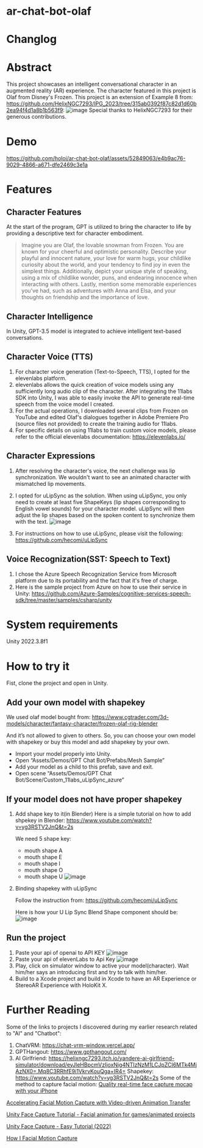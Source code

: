 # ar-chat-bot-olaf

# Changlog

# Abstract
This project showcases an intelligent conversational character in an augmented reality (AR) experience. The character featured in this project is Olaf from Disney's Frozen.
This project is an extension of Example 8 from: https://github.com/HelixNGC7293/IPG_2023/tree/315ab0392f87c82d1d60b2ea94f4d1a8b1b563f9: 
![image](https://github.com/holoi/ar-chat-bot-olaf/assets/52849063/0afc9ed1-a1c2-4a2d-aaf9-3a6ddfeb0ff8)
Special thanks to HelixNGC7293 for their generous contributions.

# Demo
https://github.com/holoi/ar-chat-bot-olaf/assets/52849063/e4b9ac76-9029-4866-a671-dfe2469c3e1a



# Features
## Character Features
At the start of the program, GPT is utilized to bring the character to life by providing a descriptive text for character embodiment.
> Imagine you are Olaf, the lovable snowman from Frozen. You are known for your cheerful and optimistic personality. Describe your playful and innocent nature, your love for warm hugs, your childlike curiosity about the world, and your tendency to find joy in even the simplest things. Additionally, depict your unique style of speaking, using a mix of childlike wonder, puns, and endearing innocence when interacting with others. Lastly, mention some memorable experiences you've had, such as adventures with Anna and Elsa, and your thoughts on friendship and the importance of love.

## Character Intelligence
In Unity, GPT-3.5 model is integrated to achieve intelligent text-based conversations.

## Character Voice (TTS)
1. For character voice generation (Text-to-Speech, TTS), I opted for the elevenlabs platform.
2. elevenlabs allows the quick creation of voice models using any sufficiently long audio clip of the character. After integrating the 11labs SDK into Unity, I was able to easily invoke the API to generate real-time speech from the voice model I created.
3. For the actual operations, I downloaded several clips from Frozen on YouTube and edited Olaf's dialogues together in Adobe Premiere Pro (source files not provided) to create the training audio for 11labs.
4. For specific details on using 11labs to train custom voice models, please refer to the official elevenlabs documentation: https://elevenlabs.io/

## Character Expressions
1. After resolving the character's voice, the next challenge was lip synchronization. We wouldn't want to see an animated character with mismatched lip movements.
2. I opted for uLipSync as the solution. When using uLipSync, you only need to create at least five ShapeKeys (lip shapes corresponding to English vowel sounds) for your character model. uLipSync will then adjust the lip shapes based on the spoken content to synchronize them with the text.
   ![image](https://github.com/holoi/ar-chat-bot-olaf/assets/52849063/1c15523a-8afd-428c-ad03-a15bf99b6515)

4. For instructions on how to use uLipSync, please visit the following: https://github.com/hecomi/uLipSync

## Voice Recognization(SST: Speech to Text)
1. I chose the Azure Speech Recognization Service from Microsoft platform due to its portability and the fact that it's free of charge.
2. Here is the sample project from Azure on how to use their service in Unity: https://github.com/Azure-Samples/cognitive-services-speech-sdk/tree/master/samples/csharp/unity

# System requirements

Unity 2022.3.8f1

# How to try it
Fist, clone the project and open in Unity.
## Add your own model with shapekey
We used olaf model bought from: https://www.cgtrader.com/3d-models/character/fantasy-character/frozen-olaf-rig-blender

And it’s not allowed to given to others. So, you can choose your own model with shapekey or buy this model and add shapekey by your own.

- Import your model properly into Unity.
- Open “Assets/Demos/GPT Chat Bot/Prefabs/Mesh Sample”
- Add your model as a child to this prefab, save and exit.
- Open scene “Assets/Demos/GPT Chat Bot/Scene/Custom_11labs_uLipSync_azure”

## If your model does not have proper shapekey
1. Add shape key to it(in Blender)
    Here is a simple tutorial on how to add shpekey in Blender: https://www.youtube.com/watch?v=yg3RSTV2JnQ&t=2s
   
   We need 5 shape key:
   
   - mouth shape A
   - mouth shape E
   - mouth shape I
   - mouth shape O
   - mouth shape U
![image](https://github.com/holoi/ar-chat-bot-olaf/assets/52849063/974d53bf-8460-44cd-afbc-2ba5a2ddba55)
3. Binding shapekey with uLipSync
    
    Follow the instruction from: https://github.com/hecomi/uLipSync
    
    Here is how your U Lip Sync Blend Shape component should be:
   ![image](https://github.com/holoi/ar-chat-bot-olaf/assets/52849063/00216257-27e6-471c-a3ff-3446cbf6e968)
## Run the project
1. Paste your api of openai to API KEY
   ![image](https://github.com/holoi/ar-chat-bot-olaf/assets/52849063/f68ac5c9-3147-4833-8673-be7eba69a6c5)
2. Paste your api of elevenLabs to Api Key
   ![image](https://github.com/holoi/ar-chat-bot-olaf/assets/52849063/df1fb94f-28b4-42b8-bd53-80dc99b2fe5d)
3. Play, click on simulator window to active your model(character). Wait him/her says an introducing first and try to talk with him/her.
4. Build to a Xcode project and build in Xcode to have an AR Experience or StereoAR Experience with HoloKit X.


# Further Reading
Some of the links to projects I discovered during my earlier research related to "AI" and "Chatbot":
   1. ChatVRM: https://chat-vrm-window.vercel.app/
   2. GPTHangout: https://www.gpthangout.com/
   3. AI Girlfriend: https://helixngc7293.itch.io/yandere-ai-girlfriend-simulator/download/eyJleHBpcmVzIjoxNjg4NTIzNzM1LCJpZCI6MTk4MjAzNX0=.Mq8C3RRhfE9i1VkrvKouQga+IR4=
Shapekey:
   https://www.youtube.com/watch?v=yg3RSTV2JnQ&t=2s
Some of the method to capture facial motion:
   [Quality real-time face capture mocap with your iPhone](https://www.rokoko.com/products/face-capture)

   [Accelerating Facial Motion Capture with Video-driven Animation Transfer](https://www.youtube.com/watch?v=ALJ4GBj_64o)
   
   [Unity Face Capture Tutorial - Facial animation for games/animated projects](https://www.youtube.com/watch?v=jZfCDikR0IQ)
   
   [Unity Face Capture - Easy Tutorial (2022)](https://www.youtube.com/watch?v=UNW78Z8pvSU)
   
   [How I Facial Motion Capture](https://www.youtube.com/watch?v=4LnGFtGjk2E)
